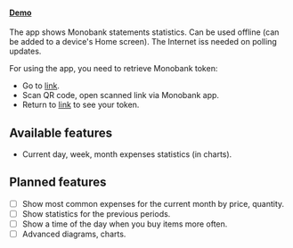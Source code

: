 #### [Demo](https://build-bzznizqenu.now.sh/)

The app shows Monobank statements statistics. Can be used offline (can be added to a device's Home screen). The Internet iss needed on polling updates.

For using the app, you need to retrieve Monobank token:
- Go to [link](https://api.monobank.ua).
- Scan QR code, open scanned link via Monobank app.
- Return to [link](https://api.monobank.ua) to see your token.

## Available features
- Current day, week, month expenses statistics (in charts).

## Planned features
- [ ] Show most common expenses for the current month by price, quantity.
- [ ] Show statistics for the previous periods.
- [ ] Show a time of the day when you buy items more often.
- [ ] Advanced diagrams, charts.